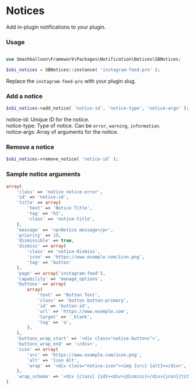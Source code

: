 # Notices

Add in-plugin notifications to your plugin.

### Usage

```php

use Smashballoon\Framework\Packages\Notification\Notices\SBNotices;

$sbi_notices = SBNotices::instance( 'instagram-feed-pro' );

```
Replace the `instagram-feed-pro` with your plugin slug.

### Add a notice

```php
$sbi_notices->add_notice( 'notice-id', 'notice-type', 'notice-args' );
```
notice-id: Unique ID for the notice.<br>
notice-type: Type of notice. Can be `error`, `warning`, `information`.<br>
notice-args: Array of arguments for the notice.

### Remove a notice

```php
$sbi_notices->remove_notice( 'notice-id' );
```

### Sample notice arguments

```php
array(
    'class' => 'notice notice-error',
    'id' => 'notice-id',
    'title' => array(
        'text' => 'Notice Title',
        'tag' => 'h3',
        'class' => 'notice-title',
    ),
    'message' => '<p>Notice message</p>',
    'priority' => 10,
    'dismissible' => true,
    'dismiss' => array(
        'class' => 'notice-dismiss',
        'icon' => 'https://www.example.com/icon.png',
        'tag' => 'button'
    ),
    'page' => array('instagram-feed'),
    'capability' => 'manage_options',
    'buttons' => array(
        array(
            'text' => 'Button Text',
            'class' => 'button button-primary',
            'id' => 'button-id',
            'url' => 'https://www.example.com',
            'target' => '_blank',
            'tag' => 'a',
        ),
    ),
    'buttons_wrap_start' => '<div class="notice-buttons">',
    'buttons_wrap_end' => '</div>',
    'icon' => array(
        'src' => 'https://www.example.com/icon.png',
        'alt' => 'Icon Alt',
        'wrap' => '<div class="notice-icon"><img {src} {alt}></div>',
    ),
    'wrap_schema' => '<div {class} {id}><div>{dismiss}</div>{icon}{title}{message}{buttons}</div>',
)

```
